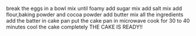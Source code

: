 break the eggs in a bowl
mix until foamy
add sugar 
mix
add salt 
mix
add flour,baking powder and cocoa powder
add butter
mix all the ingredients
add the batter in cake pan
put the cake pan in microwave
cook for 30 to 40 minutes
cool the cake completely
THE CAKE IS READY!!